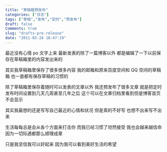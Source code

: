 ```yaml
---
title: "草稿箱预发布"
categories: ["日志"]
tags: ["草稿","发布","定时","预发布"]
draft: false
Comments: true
slug: "drafts-pre-release"
date: "2011-03-24 18:47:19"
---
```


最近没有心情 po 文字上来
最新发表的除了一篇博客以外
都是编辑了一下以前保存在草稿箱里的内容发出来的

其实我草稿箱里保存了很多很多内容
我的邮箱和原来百度空间和 QQ 空间的草稿箱
也一直都有保存草稿的习惯的

除了草稿箱里保存着随时可以发表的文章以外
我还预发布了很多文章
就是把定时发布时间设置到几天几周甚至几年之后
这个可以在文章归档里看到但是博客首页不会显示

其实我最想的还是写写自己最近的心情和状况
但是真的不好写
也想不出来写不出来

生活每每总是会从各个方面来打击你
而我已经习惯了坦然接受
我也会越来越信命
因为一切际遇都那么顺理成章

只是我坚信我可以好起来
因为我可以看到美好生活的希望


